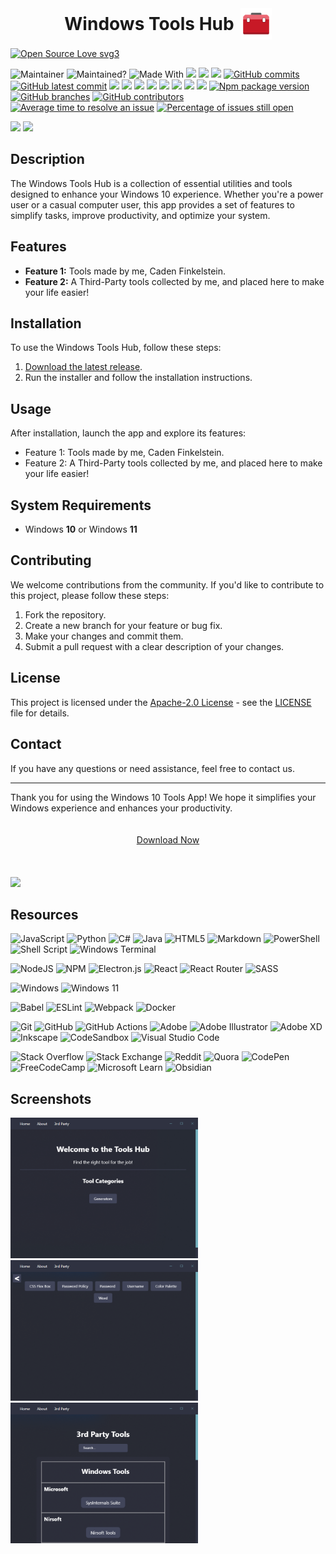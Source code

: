 <h1 style="display:flex;align-items:center;justify-content:center;flex-direction:row;padding:0;margin:0;gap:10px;">Windows Tools Hub <img src="lib/images/icons/toolbox.png" style="margin:0;padding:0;" height=50/></h1>

[![Open Source Love svg3](https://badges.frapsoft.com/os/v3/open-source.svg?v=103)](https://github.com/ellerbrock/open-source-badges/)

![Maintainer](https://img.shields.io/badge/maintainer-MysticalMike60t-blue)
![Maintained?](https://img.shields.io/badge/Maintained%3F-yes-green.svg)
![Made With](https://img.shields.io/badge/Made%20with-React-1f425f.svg)
![](https://img.shields.io/github/license/MysticalMike60t/tools-hub.svg)
![](https://img.shields.io/github/release/MysticalMike60t/tools-hub.svg)
![](https://img.shields.io/github/commits-since/MysticalMike60t/tools-hub/v1.0.0.svg)
[![GitHub commits](https://badgen.net/github/commits/MysticalMike60t/tools-hub)](https://GitHub.com/MysticalMike60t/tools-hub/commit/)
[![GitHub latest commit](https://badgen.net/github/last-commit/MysticalMike60t/tools-hub)](https://GitHub.com/MysticalMike60t/tools-hub/commit/)
![](https://img.shields.io/github/downloads/MysticalMike60t/tools-hub/total.svg)
![](https://img.shields.io/github/forks/MysticalMike60t/tools-hub.svg)
![](https://img.shields.io/github/stars/MysticalMike60t/tools-hub.svg)
![](https://img.shields.io/github/watchers/MysticalMike60t/tools-hub.svg)
![](https://img.shields.io/github/issues/MysticalMike60t/tools-hub.svg)
![](https://img.shields.io/github/issues-closed/MysticalMike60t/tools-hub.svg)
![](https://img.shields.io/github/issues-pr/MysticalMike60t/tools-hub.svg)
![](https://img.shields.io/github/issues-pr-closed/MysticalMike60t/tools-hub.svg)
[![Npm package version](https://badgen.net/npm/v/express)](https://npmjs.com/package/express)
[![GitHub branches](https://badgen.net/github/branches/MysticalMike60t/tools-hub)](https://github.com/MysticalMike60t/tools-hub/)
[![GitHub contributors](https://img.shields.io/github/contributors/MysticalMike60t/tools-hub.svg)](https://GitHub.com/MysticalMike60t/tools-hub/graphs/contributors/)
[![Average time to resolve an issue](http://isitmaintained.com/badge/resolution/MysticalMike60t/tools-hub.svg)](http://isitmaintained.com/project/MysticalMike60t/tools-hub "Average time to resolve an issue")
[![Percentage of issues still open](http://isitmaintained.com/badge/open/MysticalMike60t/tools-hub.svg)](http://isitmaintained.com/project/MysticalMike60t/tools-hub "Percentage of issues still open")

<!--
[![Sparkline](https://stars.medv.io/MysticalMike60t/tools-hub.svg)](https://stars.medv.io/MysticalMike60t/tools-hub) -->

![](http://ForTheBadge.com/images/badges/built-by-developers.svg)
![](http://ForTheBadge.com/images/badges/built-with-love.svg)

<!-- <img src="lib/images/icons/toolbox.png" width=100/> -->

## Description

The Windows Tools Hub is a collection of essential utilities and tools designed to enhance your Windows 10 experience. Whether you're a power user or a casual computer user, this app provides a set of features to simplify tasks, improve productivity, and optimize your system.

## Features

- **Feature 1:** Tools made by me, Caden Finkelstein.
- **Feature 2:** A Third-Party tools collected by me, and placed here to make your life easier!

## Installation

To use the Windows Tools Hub, follow these steps:

1. [Download the latest release](https://github.com/MysticalMike60t/Tools-App/releases/latest).
2. Run the installer and follow the installation instructions.

## Usage

After installation, launch the app and explore its features:

- Feature 1: Tools made by me, Caden Finkelstein.
- Feature 2: A Third-Party tools collected by me, and placed here to make your life easier!

## System Requirements

- Windows **10** or Windows **11**

## Contributing

We welcome contributions from the community. If you'd like to contribute to this project, please follow these steps:

1. Fork the repository.
2. Create a new branch for your feature or bug fix.
3. Make your changes and commit them.
4. Submit a pull request with a clear description of your changes.

## License

This project is licensed under the [Apache-2.0 License](LICENSE) - see the [LICENSE](LICENSE) file for details.

## Contact

If you have any questions or need assistance, feel free to contact us.

---

Thank you for using the Windows 10 Tools App! We hope it simplifies your Windows experience and enhances your productivity.

<div style="width:100%;display:flex;">
    <a href="https://github.com/MysticalMike60t/Tools-App/releases/latest" style="width:100%;position:relative;padding:20px;text-align: center;border-radius:5px;background:rgba(255,255,255,0.1);">Download Now</a>
</div>

<br />

![](https://starchart.cc/MysticalMike60t/tools-hub.svg)

## Resources

![JavaScript](https://img.shields.io/badge/javascript-%23323330.svg?style=for-the-badge&logo=javascript&logoColor=%23F7DF1E)
![Python](https://img.shields.io/badge/python-3670A0?style=for-the-badge&logo=python&logoColor=ffdd54)
![C#](https://img.shields.io/badge/c%23-%23239120.svg?style=for-the-badge&logo=c-sharp&logoColor=white)
![Java](https://img.shields.io/badge/java-%23ED8B00.svg?style=for-the-badge&logo=openjdk&logoColor=white)
![HTML5](https://img.shields.io/badge/html5-%23E34F26.svg?style=for-the-badge&logo=html5&logoColor=white)
![Markdown](https://img.shields.io/badge/markdown-%23000000.svg?style=for-the-badge&logo=markdown&logoColor=white)
![PowerShell](https://img.shields.io/badge/PowerShell-%235391FE.svg?style=for-the-badge&logo=powershell&logoColor=white)
![Shell Script](https://img.shields.io/badge/shell_script-%23121011.svg?style=for-the-badge&logo=gnu-bash&logoColor=white)
![Windows Terminal](https://img.shields.io/badge/Windows%20Terminal-%234D4D4D.svg?style=for-the-badge&logo=windows-terminal&logoColor=white)

![NodeJS](https://img.shields.io/badge/node.js-6DA55F?style=for-the-badge&logo=node.js&logoColor=white)
![NPM](https://img.shields.io/badge/NPM-%23CB3837.svg?style=for-the-badge&logo=npm&logoColor=white)
![Electron.js](https://img.shields.io/badge/Electron-191970?style=for-the-badge&logo=Electron&logoColor=white)
![React](https://img.shields.io/badge/react-%2320232a.svg?style=for-the-badge&logo=react&logoColor=%2361DAFB)
![React Router](https://img.shields.io/badge/React_Router-CA4245?style=for-the-badge&logo=react-router&logoColor=white)
![SASS](https://img.shields.io/badge/SASS-hotpink.svg?style=for-the-badge&logo=SASS&logoColor=white)

![Windows](https://img.shields.io/badge/Windows-0078D6?style=for-the-badge&logo=windows&logoColor=white)
![Windows 11](https://img.shields.io/badge/Windows%2011-%230079d5.svg?style=for-the-badge&logo=Windows%2011&logoColor=white)

![Babel](https://img.shields.io/badge/Babel-F9DC3e?style=for-the-badge&logo=babel&logoColor=black)
![ESLint](https://img.shields.io/badge/ESLint-4B3263?style=for-the-badge&logo=eslint&logoColor=white)
![Webpack](https://img.shields.io/badge/webpack-%238DD6F9.svg?style=for-the-badge&logo=webpack&logoColor=black)
![Docker](https://img.shields.io/badge/docker-%230db7ed.svg?style=for-the-badge&logo=docker&logoColor=white)

![Git](https://img.shields.io/badge/git-%23F05033.svg?style=for-the-badge&logo=git&logoColor=white)
![GitHub](https://img.shields.io/badge/github-%23121011.svg?style=for-the-badge&logo=github&logoColor=white)
![GitHub Actions](https://img.shields.io/badge/github%20actions-%232671E5.svg?style=for-the-badge&logo=githubactions&logoColor=white)
![Adobe](https://img.shields.io/badge/adobe-%23FF0000.svg?style=for-the-badge&logo=adobe&logoColor=white)
![Adobe Illustrator](https://img.shields.io/badge/adobe%20illustrator-%23FF9A00.svg?style=for-the-badge&logo=adobe%20illustrator&logoColor=white)
![Adobe XD](https://img.shields.io/badge/Adobe%20XD-470137?style=for-the-badge&logo=Adobe%20XD&logoColor=#FF61F6)![Inkscape](https://img.shields.io/badge/Inkscape-e0e0e0?style=for-the-badge&logo=inkscape&logoColor=080A13)
![CodeSandbox](https://img.shields.io/badge/Codesandbox-040404?style=for-the-badge&logo=codesandbox&logoColor=DBDBDB)
![Visual Studio Code](https://img.shields.io/badge/Visual%20Studio%20Code-0078d7.svg?style=for-the-badge&logo=visual-studio-code&logoColor=white)

![Stack Overflow](https://img.shields.io/badge/-Stackoverflow-FE7A16?style=for-the-badge&logo=stack-overflow&logoColor=white)
![Stack Exchange](https://img.shields.io/badge/StackExchange-%23ffffff.svg?style=for-the-badge&logo=StackExchange)
![Reddit](https://img.shields.io/badge/Reddit-%23FF4500.svg?style=for-the-badge&logo=Reddit&logoColor=white)
![Quora](https://img.shields.io/badge/Quora-%23B92B27.svg?style=for-the-badge&logo=Quora&logoColor=white)
![CodePen](https://img.shields.io/badge/Codepen-000000?style=for-the-badge&logo=codepen&logoColor=white)
![FreeCodeCamp](https://img.shields.io/badge/Freecodecamp-%23123.svg?&style=for-the-badge&logo=freecodecamp&logoColor=green)
![Microsoft Learn](https://img.shields.io/badge/Microsoft_Learn-258ffa?style=for-the-badge&logo=microsoft&logoColor=white)
![Obsidian](https://img.shields.io/badge/Obsidian-%23483699.svg?style=for-the-badge&logo=obsidian&logoColor=white)

## Screenshots

<img src="lib/images/screenshots/screenshot1.png" width=300/>
<img src="lib/images/screenshots/screenshot2.png" width=300/>
<img src="lib/images/screenshots/screenshot3.png" width=300/>